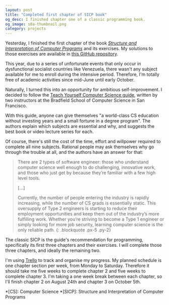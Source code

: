 ```yaml
---
layout: post
title: "Completed first chapter of SICP book"
og_desc: I finished chapter one of a classic programming book.
og_image: s8a-thumbnail.png
category: projects
---
```

Yesterday, I finished the first chapter of the book *[Structure and Interpretation of Computer Programs](https://mitpress.mit.edu/sites/default/files/sicp/full-text/book/book.html)* and its exercises. My solutions to those exercises are available in [this GitHub repository](https://github.com/S8A/sicp-exercises).

This year, due to a series of unfortunate events that only occur in dysfunctional socialist countries like Venezuela, there wasn't any subject available for me to enroll during the intensive period. Therefore, I'm totally free of academic activities since mid-June until early October.

Naturally, I turned this into an opportunity for ambitious self-improvement. I decided to follow the [Teach Yourself Computer Science guide](https://teachyourselfcs.com/), written by two instructors at the Bradfield School of Computer Science in San Francisco.

With this guide, anyone can give themselves "a world-class CS education without investing years and a small fortune in a degree program". The authors explain which subjects are essential and why, and suggests the best book or video lecture series for each.

Of course, there's still the cost of the time, effort and willpower required to complete all nine subjects. Rational people may ask themselves why go through the trouble at all, and the authors have an answer for that:

>There are 2 types of software engineer: those who understand computer science well enough to do challenging, innovative work, and those who just get by because they’re familiar with a few high level tools.
>
>[...]
>
>Currently, the number of people entering the industry is rapidly increasing, while the number of CS grads is essentially static. This oversupply of Type 2 engineers is starting to reduce their employment opportunities and keep them out of the industry’s more fulfilling work. Whether you’re striving to become a Type 1 engineer or simply looking for more job security, learning computer science is the only reliable path.
{: .blockquote .px-5 .py-2}

The classic SICP is the guide's recommendation for programming, specifically its first three chapters and their exercises. I will complete those three chapters, and ideally the remaining two.

I'm using [Trello](https://trello.com) to track and organise my progress. My planned schedule is one chapter section per week, from Monday to Saturday. Therefore it should take me five weeks to complete chapter 2 and five weeks to complete chapter 3. I'm taking a one week break between each chapter, so I'll finish chapter 2 on August 24th and chapter 3 on October 5th.


*[CS]: Computer Science
*[SICP]: Structure and Interpretation of Computer Programs
